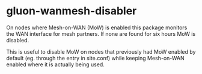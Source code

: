 # gluon-wanmesh-disabler

On nodes where Mesh-on-WAN (MoW) is enabled this package monitors the WAN
interface for mesh partners. If none are found for six hours MoW is disabled.

This is useful to disable MoW on nodes that previously had MoW enabled by
default (eg. through the entry in site.conf) while keeping Mesh-on-WAN
enabled where it is actually being used.